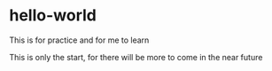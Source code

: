 # hello-world
This is for practice and for me to learn

This is only the start, for there will be more to come in the near future 
